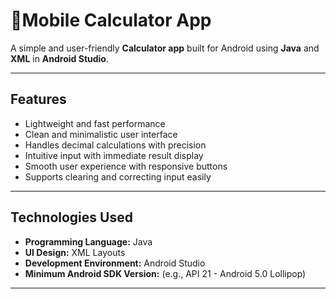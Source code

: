 # 📱Mobile Calculator App

A simple and user-friendly **Calculator app** built for Android using **Java** and **XML** in **Android Studio**.

---

## Features

- Lightweight and fast performance  
- Clean and minimalistic user interface  
- Handles decimal calculations with precision  
- Intuitive input with immediate result display  
- Smooth user experience with responsive buttons  
- Supports clearing and correcting input easily  

---


## Technologies Used

- **Programming Language:** Java  
- **UI Design:** XML Layouts  
- **Development Environment:** Android Studio  
- **Minimum Android SDK Version:** (e.g., API 21 - Android 5.0 Lollipop)  

---


